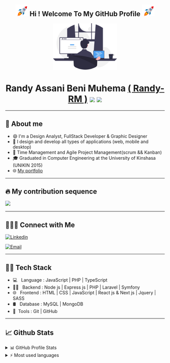 <div align="center">
    <h2><img src="./assets/rocket.gif" width="8%"> Hi ! Welcome To My GitHub Profile <img src="./assets/rocket.gif" width="8%"></h2>
</div>

<p align="center"><img width="40%" height="auto" src="./assets/undraw_programming_re_kg9v.svg"/></p>

<h1 align="center"> Randy Assani Beni Muhema <a href="https://portfolio-assani-beni-randy.netlify.app/">( Randy-RM )</a> <img src="https://media.giphy.com/media/hvRJCLFzcasrR4ia7z/giphy.gif" width="28"> <img src="https://emojis.slackmojis.com/emojis/images/1531849430/4246/blob-sunglasses.gif?1531849430" width="28"/></h1>

---

## 📖 About me

- 😄 I'm a Design Analyst, FullStack Developer & Graphic Designer 
- 🎨 I design and develop all types of applications (web, mobile and desktop)
- 📱 Time Management and Agile Project Management(scrum && Kanban)
- 🎓 Graduated in Computer Engineering at the University of Kinshasa (UNIKIN 2015)
- 🌐 <a href="https://randyassani.dev/" target="_blank">My portfolio </a>

---

## 🔥 My contribution sequence

<p>
  <a href="https://github.com/Randy-RM/github-readme-streak-stats">
    <img src="https://github-readme-streak-stats.herokuapp.com/?user=Randy-RM&theme=radical#version3"/>
  </a>
</p>

---

## 🙋‍🤝🏻 Connect with Me

<p align="left">

<a href="https://www.linkedin.com/in/randy-assani-beni-ab101216b/"><img alt="Linkedin" title="Linkedin" src="https://img.shields.io/badge/-Linkedin-0A66C2?style=for-the-badge&logo=Linkedin&logoColor=white"/></a>
    
<a href="mailto:randymuhema@gmail.com"><img alt="Email" src="https://img.shields.io/badge/Email-randymuhema@gmail.com-blue?style=flat-square&logo=Microsoft%20outlook"></a>

</p>

---

## 👨‍🛠 Tech Stack

- 💻 &nbsp; Language : JavaScript | PHP | TypeScript
- 👨‍💻 &nbsp; Backend : Node js | Express js | PHP | Laravel | Symfony
- 🌐 &nbsp; Frontend : HTML | CSS | JavaScript | React js & Next js | Jquery | SASS
- 🛢 &nbsp; Database : MySQL | MongoDB
- 🔧&nbsp; Tools : Git | GitHub
  <br/>

---

## 📈 Github Stats

<!-- https://github.com/anuraghazra/github-readme-stats -->
<details>
  <summary>📊 GitHub Profile Stats</summary>
  <br/>
    <a href="https://github.com/anuraghazra/github-readme-stats"><img alt="DenverCoder1's Github Stats" src="https://github-readme-stats.vercel.app/api?username=Randy-RM&show_icons=true&count_private=true&hide=&theme=radical" /></a>
</details>

<details> 
  <summary>⚡ Most used languages</summary>
  <br/>
    <a href="https://github.com/anuraghazra/github-readme-stats"><img alt="DenverCoder1's Top Languages" src="https://github-readme-stats.vercel.app/api/top-langs/?username=Randy-RM&langs_count=10&theme=radical&layout=compact#" /></a>
  <br/>
  <b>notice :</b> This graph is only a measure of the languages that make up my public code on GitHub and does not reflect my experience or skill level.
</details>

<!--
**Randy-RM/Randy-RM** is a ✨ _special_ ✨ repository because its `README.md` (this file) appears on your GitHub profile.

Here are some ideas to get you started:

- 🔭 I’m currently working on ...
- 🌱 I’m currently learning ...
- 👯 I’m looking to collaborate on ...
- 🤔 I’m looking for help with ...
- 💬 Ask me about ...
- 📫 How to reach me: ...
- 😄 Pronouns: ...
- ⚡ Fun fact: ...
-->
